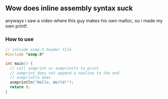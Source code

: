 ## Wow does inline assembly syntax suck <br>
anyways i saw a video where this guy makes his own malloc, so i made my own printf. <br>
### How to use

```c
// inlcude asmp.h header file
#include "asmp.h"

int main() {
  // call asmprint or asmprintln to print
  // asmprint does not append a newline to the end
  // asmprintln does
  asmprintln("Hello, World!");
  return 0;
}
```
